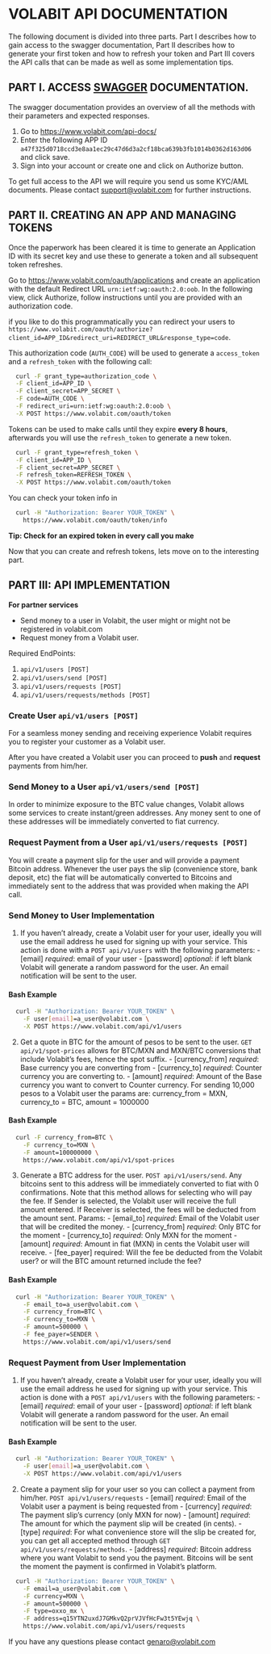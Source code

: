 # VOLABIT API DOCUMENTATION

The following document is divided into three parts. Part I describes how to gain access to the swagger documentation, Part II describes how to generate your first token and how to refresh your token and Part III covers the API calls that can be made as well as some implementation tips. 

## PART I. ACCESS [SWAGGER](https://github.com/swagger-api/swagger-ui) DOCUMENTATION.
 The swagger documentation provides an overview of all the methods with their parameters and expected responses.

  1. Go to https://www.volabit.com/api-docs/
  2. Enter the following APP ID `a47f325d0718ccd3e8aa1ec29c47d6d3a2cf18bca639b3fb1014b0362d163d06` and click save.
  3. Sign into your account or create one and click on Authorize button.

  To get full access to the API we will require you send us some KYC/AML documents. Please contact support@volabit.com for further instructions. 

## PART II. CREATING AN APP AND MANAGING TOKENS
  Once the paperwork has been cleared it is time to generate an Application ID with its secret key and use these to generate a token and all subsequent token refreshes.

  Go to https://www.volabit.com/oauth/applications and create an application with the default Redirect URL `urn:ietf:wg:oauth:2.0:oob`.
  In the following view, click Authorize, follow instructions until you are provided with an authorization code. 

  if you like to do this programmatically you can redirect your users to `https://www.volabit.com/oauth/authorize?client_id=APP_ID&redirect_uri=REDIRECT_URL&response_type=code`.

  This authorization code (`AUTH_CODE`) will be used to generate a `access_token` and a `refresh_token` with the following call:

  ```bash
    curl -F grant_type=authorization_code \
    -F client_id=APP_ID \
    -F client_secret=APP_SECRET \
    -F code=AUTH_CODE \
    -F redirect_uri=urn:ietf:wg:oauth:2.0:oob \
    -X POST https://www.volabit.com/oauth/token
  ```

  Tokens can be used to make calls until they expire **every 8 hours**, afterwards you will use the `refresh_token` to generate a new token.

  ```bash
    curl -F grant_type=refresh_token \
    -F client_id=APP_ID \
    -F client_secret=APP_SECRET \
    -F refresh_token=REFRESH_TOKEN \
    -X POST https://www.volabit.com/oauth/token
  ```
  
  You can check your token info in
  
  ```bash
    curl -H "Authorization: Bearer YOUR_TOKEN" \
      https://www.volabit.com/oauth/token/info
  ```

  **Tip: Check for an expired token in every call you make**

  Now that you can create and refresh tokens, lets move on to the interesting part.

## PART III: API IMPLEMENTATION

  **For partner services**

  - Send money to a user in Volabit, the user might or might not be registered in volabit.com
  - Request money from a Volabit user.

  Required EndPoints:
  1. `api/v1/users [POST]`
  2. `api/v1/users/send [POST]`
  3. `api/v1/users/requests [POST]`
  4. `api/v1/users/requests/methods [POST]`

### Create User `api/v1/users [POST]`

  For a seamless money sending and receiving experience Volabit requires you to register your customer as a Volabit user.

  After you have created a Volabit user you can proceed to **push** and **request** payments from him/her.

### Send Money to a User `api/v1/users/send [POST]`

  In order to minimize exposure to the BTC value changes, Volabit allows some services to create instant/green addresses. Any money sent to one of these addresses will be immediately converted to fiat currency.

### Request Payment from a User `api/v1/users/requests [POST]`

  You will create a payment slip for the user and will provide a payment Bitcoin address. Whenever the user pays the slip (convenience store, bank deposit, etc) the fiat will be automatically converted to Bitcoins and immediately sent to the address that was provided when making the API call.

### Send Money to User Implementation

  1. If you haven’t already, create a Volabit user for your user, ideally you will use the email address he used for signing up with your service. This action is done with a `POST api/v1/users` with the following parameters:
    - [email] _required_: email of your user
    - [password] _optional_: if left blank Volabit will generate a random password for the user.
    An email notification will be sent to the user.

  #### Bash Example

  ```bash
    curl -H "Authorization: Bearer YOUR_TOKEN" \
      -F user[email]=a_user@volabit.com \
      -X POST https://www.volabit.com/api/v1/users
  ```

  2. Get a quote in BTC for the amount of pesos to be sent to the user. `GET api/v1/spot-prices` allows for BTC/MXN and MXN/BTC conversions that include Volabit’s fees, hence the spot suffix.
    - [currency_from] _required_: Base currency you are converting from
    - [currency_to] _required_: Counter currency you are converting to.
    - [amount] _required_: Amount of the Base currency you want to convert to Counter currency.
  For sending 10,000 pesos to a Volabit user the params are: currency_from = MXN, currency_to = BTC, amount = 1000000
  
  #### Bash Example

  ```bash
    curl -F currency_from=BTC \
      -F currency_to=MXN \
      -F amount=100000000 \
      https://www.volabit.com/api/v1/spot-prices
  ```

  3. Generate a BTC address for the user. `POST api/v1/users/send`. Any bitcoins sent to this address will be immediately converted to fiat with 0 confirmations. Note that this method allows for selecting who will pay the fee. If Sender is selected, the Volabit user will receive the full amount entered. If Receiver is selected, the fees will be deducted from the amount sent. Params:
    - [email_to] _required_: Email of the Volabit user that will be credited the money.
    - [currency_from] _required_: Only BTC for the moment
    - [currency_to] _required_: Only MXN for the moment
    - [amount] _required_: Amount in fiat (MXN) in cents the Volabit user will receive.
    - [fee_payer] required: Will the fee be deducted from the Volabit user? or will the BTC amount returned include the fee?

  #### Bash Example

  ```bash
    curl -H "Authorization: Bearer YOUR_TOKEN" \
      -F email_to=a_user@volabit.com \
      -F currency_from=BTC \
      -F currency_to=MXN \
      -F amount=500000 \
      -F fee_payer=SENDER \
      https://www.volabit.com/api/v1/users/send
  ```

### Request Payment from User Implementation

  1. If you haven’t already, create a Volabit user for your user, ideally you will use the email address he used for signing up with your service. This action is done with a `POST api/v1/users` with the following parameters:
    - [email] _required_: email of your user
    - [password] _optional_: if left blank Volabit will generate a random password for the user.
    An email notification will be sent to the user.

  #### Bash Example

  ```bash
    curl -H "Authorization: Bearer YOUR_TOKEN" \
      -F user[email]=a_user@volabit.com \
      -X POST https://www.volabit.com/api/v1/users
  ```


  2. Create a payment slip for your user so you can collect a payment from him/her. `POST api/v1/users/requests`
    - [email] _required_: Email of the Volabit user a payment is being requested from
    - [currency] _required_: The payment slip’s currency (only MXN for now)
    - [amount] _required_: The amount for which the payment slip will be created (in cents).
    - [type] _required_: For what convenience store will the slip be created for, you can get all accepted method through `GET api/v1/users/requests/methods`.
    - [address] _required_: Bitcoin address where you want Volabit to send you the payment. Bitcoins will be sent the moment the payment is confirmed in Volabit’s platform.

  ```bash
    curl -H "Authorization: Bearer YOUR_TOKEN" \
      -F email=a_user@volabit.com \
      -F currency=MXN \
      -F amount=500000 \
      -F type=oxxo_mx \
      -F address=q15YTN2uxdJ7GMkvQ2prVJVfHcFw3t5YEwjq \
      https://www.volabit.com/api/v1/users/requests
  ```

If you have any questions please contact genaro@volabit.com
